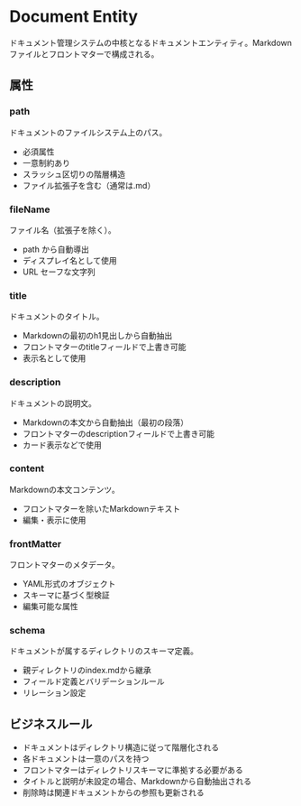 # Document Entity

ドキュメント管理システムの中核となるドキュメントエンティティ。Markdownファイルとフロントマターで構成される。

## 属性

### path

ドキュメントのファイルシステム上のパス。

- 必須属性
- 一意制約あり
- スラッシュ区切りの階層構造
- ファイル拡張子を含む（通常は.md）

### fileName

ファイル名（拡張子を除く）。

- path から自動導出
- ディスプレイ名として使用
- URL セーフな文字列

### title

ドキュメントのタイトル。

- Markdownの最初のh1見出しから自動抽出
- フロントマターのtitleフィールドで上書き可能
- 表示名として使用

### description

ドキュメントの説明文。

- Markdownの本文から自動抽出（最初の段落）
- フロントマターのdescriptionフィールドで上書き可能
- カード表示などで使用

### content

Markdownの本文コンテンツ。

- フロントマターを除いたMarkdownテキスト
- 編集・表示に使用

### frontMatter

フロントマターのメタデータ。

- YAML形式のオブジェクト
- スキーマに基づく型検証
- 編集可能な属性

### schema

ドキュメントが属するディレクトリのスキーマ定義。

- 親ディレクトリのindex.mdから継承
- フィールド定義とバリデーションルール
- リレーション設定

## ビジネスルール

- ドキュメントはディレクトリ構造に従って階層化される
- 各ドキュメントは一意のパスを持つ
- フロントマターはディレクトリスキーマに準拠する必要がある
- タイトルと説明が未設定の場合、Markdownから自動抽出される
- 削除時は関連ドキュメントからの参照も更新される